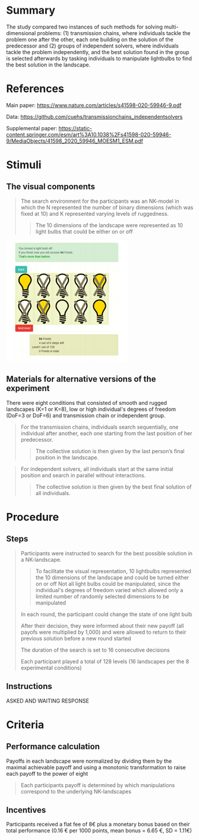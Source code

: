 # Summary
The study compared two instances of such methods for solving multi-dimensional problems: (1) transmission chains, where individuals tackle the problem one after the other, each one building on the solution of the predecessor and (2) groups of independent solvers, where individuals tackle the problem independently, and the best solution found in the group is selected afterwards by tasking individuals to manipulate lightbulbs to find the best solution in the landscape.
# References
Main paper: https://www.nature.com/articles/s41598-020-59946-9.pdf

Data: https://github.com/cuehs/transmissionchains_independentsolvers

Supplemental paper: https://static-content.springer.com/esm/art%3A10.1038%2Fs41598-020-59946-9/MediaObjects/41598_2020_59946_MOESM1_ESM.pdf


# Stimuli
## The visual components
>The search environment for the participants was an NK-model in which the N represented the number of binary dimensions (which was fixed at 10) and K represented varying levels of ruggedness.
>>The 10 dimensions of the landscape were represented as 10 light bulbs that could be either on or off
>>
![lightbulb](images/lightbulb.png)

## Materials for alternative versions of the experiment 
There were eight conditions that consisted of smooth and rugged landscapes (K=1 or K=8), low or high individual's degrees of freedom (DoF=3 or DoF=6) and transmission chain or independent group.

>For the transmission chains, individuals search sequentially, one individual after another, each
one starting from the last position of her predecessor. 
>> The collective solution is then given by the last person’s final
position in the landscape.

>For independent solvers, all individuals start at the same initial position and search
in parallel without interactions.
>>The collective solution is then given by the best final solution of all individuals.

# Procedure
## Steps
>Participants were instructed to search for the best possible solution in a NK-landscape.
>
>>To facilitate the visual representation, 10 lightbulbs represented the 10 dimensions of the landscape and could be turned either on or off
>>Not all light bulbs could be manipulated, since the individual's degrees of freedom varied which allowed only a limited number of randomly selected dimensions to be manipulated
>>
>In each round, the participant could change the state of one light bulb
>
>After their decision, they were informed about their new payoff (all payofs were multiplied by 1,000) and were allowed to return to their previous solution before a new round started
>
>The duration of the search is set to 16 consecutive decisions
>
>Each participant played a total of 128 levels (16 landscapes per the 8 experimental conditions)


## Instructions
ASKED AND WAITING RESPONSE

# Criteria
## Performance calculation
Payoffs in each landscape were normalized by dividing them by the maximal achievable payoff and using a monotonic transformation to raise each payoff to the power of eight
> Each participants payoff is determined by which manipulations correspond to the underlying NK-landscapes

## Incentives
Participants received a flat fee of 8€ plus a monetary bonus based on their total performance (0.16 € per 1000 points, mean bonus = 6.65 €, SD = 1.11€)
